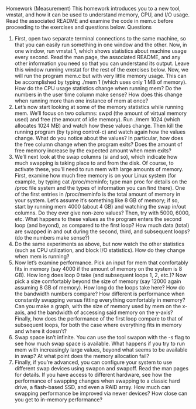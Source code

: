 Homework (Measurement)
This homework introduces you to a new tool, vmstat, and how it can
be used to understand memory, CPU, and I/O usage. Read the associated README and examine the code in mem.c before proceeding to the
exercises and questions below.
Questions
1. First, open two separate terminal connections to the same machine, so that
you can easily run something in one window and the other.
Now, in one window, run vmstat 1, which shows statistics about machine
usage every second. Read the man page, the associated README, and any
other information you need so that you can understand its output. Leave
this window running vmstat for the rest of the exercises below.
Now, we will run the program mem.c but with very little memory usage.
This can be accomplished by typing ./mem 1 (which uses only 1 MB of
memory). How do the CPU usage statistics change when running mem? Do
the numbers in the user time column make sense? How does this change
when running more than one instance of mem at once?
2. Let’s now start looking at some of the memory statistics while running mem.
We’ll focus on two columns: swpd (the amount of virtual memory used) and
free (the amount of idle memory). Run ./mem 1024 (which allocates 1024
MB) and watch how these values change. Then kill the running program
(by typing control-c) and watch again how the values change. What do you
notice about the values? In particular, how does the free column change
when the program exits? Does the amount of free memory increase by the
expected amount when mem exits?
3. We’ll next look at the swap columns (si and so), which indicate how much
swapping is taking place to and from the disk. Of course, to activate these,
you’ll need to run mem with large amounts of memory. First, examine how
much free memory is on your Linux system (for example, by typing cat
/proc/meminfo; type man proc for details on the /proc file system and
the types of information you can find there). One of the first entries in
/proc/meminfo is the total amount of memory in your system. Let’s assume it’s something like 8 GB of memory; if so, start by running mem 4000
(about 4 GB) and watching the swap in/out columns. Do they ever give
non-zero values? Then, try with 5000, 6000, etc. What happens to these
values as the program enters the second loop (and beyond), as compared to
the first loop? How much data (total) are swapped in and out during the
second, third, and subsequent loops? (do the numbers make sense?)
4. Do the same experiments as above, but now watch the other statistics (such
as CPU utilization, and block I/O statistics). How do they change when
mem is running?
5. Now let’s examine performance. Pick an input for mem that comfortably
fits in memory (say 4000 if the amount of memory on the system is 8 GB).
How long does loop 0 take (and subsequent loops 1, 2, etc.)? Now pick a size
comfortably beyond the size of memory (say 12000 again assuming 8 GB of
memory). How long do the loops take here? How do the bandwidth numbers compare? How different is performance when constantly swapping
versus fitting everything comfortably in memory? Can you make a graph,
with the size of memory used by mem on the x-axis, and the bandwidth of
accessing said memory on the y-axis? Finally, how does the performance of
the first loop compare to that of subsequent loops, for both the case where
everything fits in memory and where it doesn’t?
6. Swap space isn’t infinite. You can use the tool swapon with the -s flag to
see how much swap space is available. What happens if you try to run mem
with increasingly large values, beyond what seems to be available in swap?
At what point does the memory allocation fail?
7. Finally, if you’re advanced, you can configure your system to use different
swap devices using swapon and swapoff. Read the man pages for details.
If you have access to different hardware, see how the performance of swapping changes when swapping to a classic hard drive, a flash-based SSD, and
even a RAID array. How much can swapping performance be improved via
newer devices? How close can you get to in-memory performance?